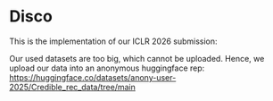 # Disco

This is the implementation of our ICLR 2026 submission:

Our used datasets are too big, which cannot be uploaded. Hence, we upload our data into an anonymous huggingface rep: https://huggingface.co/datasets/anony-user-2025/Credible_rec_data/tree/main
